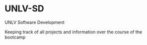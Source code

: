 # UNLV-SD

UNLV Software Development

Keeping track of all projects and information over the course of the bootcamp
